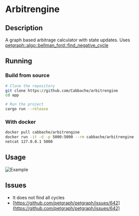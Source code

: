# Arbitrengine

## Description
A graph based arbitrage calculator with state updates. Uses [petgraph::algo::bellman\_ford::find\_negative\_cycle](https://docs.rs/petgraph/latest/petgraph/algo/bellman_ford/fn.find_negative_cycle.html)

## Running

### Build from source

```bash
# Clone the repository
git clone https://github.com/Cabbache/arbitrengine
cd app

# Run the project
cargo run --release
```

### With docker

```bash
docker pull cabbache/arbitrengine
docker run -it -d -p 5000:5000 --rm cabbache/arbitrengine
netcat 127.0.0.1 5000
```

## Usage
![Example](https://cabbache.github.io/arbitrengine.gif)

## Issues
- It does not find all cycles
- [https://github.com/petgraph/petgraph/issues/642](https://github.com/petgraph/petgraph/issues/642)
